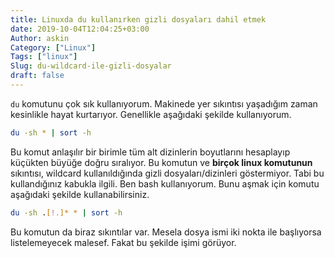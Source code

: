```yaml
---
title: Linuxda du kullanırken gizli dosyaları dahil etmek
date: 2019-10-04T12:04:25+03:00
Author: askin
Category: ["Linux"]
Tags: ["linux"]
Slug: du-wildcard-ile-gizli-dosyalar
draft: false
---
```


`du` komutunu çok sık kullanıyorum. Makinede yer sıkıntısı yaşadığım zaman kesinlikle hayat kurtarıyor. Genellikle
aşağıdaki şekilde kullanıyorum.

```bash
du -sh * | sort -h
```

Bu komut anlaşılır bir birimle tüm alt dizinlerin boyutlarını hesaplayıp küçükten büyüğe doğru sıralıyor. Bu komutun ve
**birçok linux komutunun** sıkıntısı, wildcard kullanıldığında gizli dosyaları/dizinleri göstermiyor. Tabi bu
kullandığınız kabukla ilgili. Ben bash kullanıyorum. Bunu aşmak için komutu aşağıdaki şekilde kullanabilirsiniz.

```bash
du -sh .[!.]* * | sort -h
```

Bu komutun da biraz sıkıntılar var. Mesela dosya ismi iki nokta ile başlıyorsa listelemeyecek malesef. Fakat bu şekilde
işimi görüyor.
